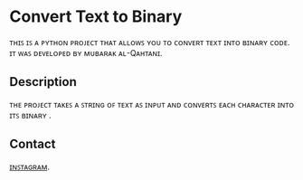 

# Convert Text to Binary

ᴛʜɪꜱ ɪꜱ ᴀ ᴘʏᴛʜᴏɴ ᴘʀᴏᴊᴇᴄᴛ ᴛʜᴀᴛ ᴀʟʟᴏᴡꜱ ʏᴏᴜ ᴛᴏ ᴄᴏɴᴠᴇʀᴛ ᴛᴇxᴛ ɪɴᴛᴏ ʙɪɴᴀʀʏ ᴄᴏᴅᴇ. ɪᴛ ᴡᴀꜱ ᴅᴇᴠᴇʟᴏᴘᴇᴅ ʙʏ ᴍᴜʙᴀʀᴀᴋ ᴀʟ-Qᴀʜᴛᴀɴɪ.

## Description

ᴛʜᴇ ᴘʀᴏᴊᴇᴄᴛ ᴛᴀᴋᴇꜱ ᴀ ꜱᴛʀɪɴɢ ᴏꜰ ᴛᴇxᴛ ᴀꜱ ɪɴᴘᴜᴛ ᴀɴᴅ ᴄᴏɴᴠᴇʀᴛꜱ ᴇᴀᴄʜ ᴄʜᴀʀᴀᴄᴛᴇʀ ɪɴᴛᴏ ɪᴛꜱ ʙɪɴᴀʀʏ .


## Contact


[ɪɴꜱᴛᴀɢʀᴀᴍ](https://www.instagram.com/aflzc).

